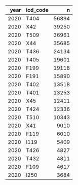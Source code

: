 | year|icd_code |     n|
|----:|:--------|-----:|
| 2020|T404     | 56894|
| 2020|X42      | 39250|
| 2020|T509     | 36961|
| 2020|X44      | 35685|
| 2020|T436     | 24134|
| 2020|T405     | 19601|
| 2020|F199     | 19118|
| 2020|F191     | 15890|
| 2020|T402     | 13518|
| 2020|T401     | 13253|
| 2020|X45      | 12411|
| 2020|T424     | 12336|
| 2020|T510     | 10343|
| 2020|X41      |  9010|
| 2020|F119     |  6010|
| 2020|I119     |  5409|
| 2020|T426     |  4827|
| 2020|T432     |  4811|
| 2020|F109     |  4617|
| 2020|I250     |  3684|
